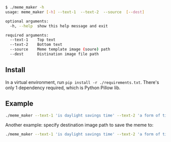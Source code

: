 ```bash
$ ./meme_maker -h
usage: meme_maker [-h] --text-1  --text-2  --source  [--dest]

optional arguments:
  -h, --help  show this help message and exit

required arguments:
  --text-1    Top text
  --text-2    Bottom text
  --source    Meme template image (soure) path
  --dest      Distination image file path
```

## Install

In a virtual environment, run `pip install -r ./requirements.txt`. There's only 1 dependency required, which is Python Pillow lib.

## Example

```bash
./meme_maker --text-1 'is daylight savings time' --text-2 'a form of time travel?!?' --source ./template.jpg
```

Another example: specify destination image path to save the meme to:

```bash
./meme_maker --text-1 'is daylight savings time' --text-2 'a form of time travel?!?' --source ./template.jpg --dest ./meme.png
```